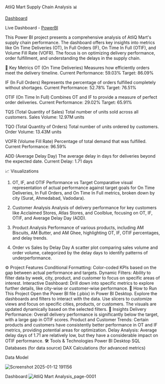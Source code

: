AtliQ Mart Supply Chain Analysis 📊

[Dashboard](https://github.com/Chatterjee18/AtliQ-Mart--Supply-Chain-Analysis/blob/b71d4749495686d052a64c1f9b46b577ef495ec5/AtliQ%20Mart%20Analysis.pdf)

Live Dashboard - [PowerBI](https://app.powerbi.com/groups/me/reports/949c5632-04ad-4a52-861d-fa123e3a4002/eb422f36245a3cc37a5b?experience=power-bi)

This Power BI project presents a comprehensive analysis of AtliQ Mart's supply chain performance. The dashboard offers key insights into metrics like On Time Deliveries (OT), In Full Orders (IF), On Time In Full (OTIF), and Volume Fill Rate (VOFR). The focus is on optimizing delivery performance, order fulfillment, and understanding the delays in the supply chain.

🔑 Key Metrics
OT (On Time Deliveries)
Measures how efficiently orders meet the delivery timeline.
Current Performance: 59.03%
Target: 86.09%

IF (In Full Orders)
Represents the percentage of orders fulfilled completely without shortages.
Current Performance: 52.78%
Target: 76.51%

OTIF (On Time In Full)
Combines OT and IF to provide a measure of perfect order deliveries.
Current Performance: 29.02%
Target: 65.91%

TQS (Total Quantity of Sales)
Total number of units sold across all customers.
Sales Volume: 12.97M units

TQO (Total Quantity of Orders)
Total number of units ordered by customers.
Order Volume: 13.43M units

VOFR (Volume Fill Rate)
Percentage of total demand that was fulfilled.
Current Performance: 96.59%

ADD (Average Delay Day)
The average delay in days for deliveries beyond the expected date.
Current Delay: 1.71 days

📈 Visualizations
1. OT, IF, and OTIF Performance vs Target
Comparative visual representation of actual performance against target goals for On Time Deliveries, In Full Orders, and On Time In Full metrics, broken down by city (Surat, Ahmedabad, Vadodara).

2. Customer Analysis
Analysis of delivery performance for key customers like Acclaimed Stores, Atlas Stores, and Coolblue, focusing on OT, IF, OTIF, and Average Delay Day (ADD).

3. Product Analysis
Performance of various products, including AM Biscuits, AM Butter, and AM Ghee, highlighting OT, IF, OTIF percentages, and delay trends.

4. Order vs Sales by Delay Day
A scatter plot comparing sales volume and order volume, categorized by the delay days to identify patterns of underperformance.

⚙️ Project Features
Conditional Formatting: Color-coded KPIs based on the gap between actual performance and targets.
Dynamic Filters: Ability to filter data by week, city, product, and customer to focus on specific areas of interest.
Interactive Dashboard: Drill down into specific metrics to explore further details, like city-wise or customer-wise performance.
🚀 How to Run This Project
Open the Power BI file (.pbix) in Power BI Desktop.
Explore the dashboards and filters to interact with the data.
Use slicers to customize views and focus on specific cities, products, or customers.
The visuals are updated dynamically based on the selected filters.
📄 Insights
Delivery Performance: Overall delivery performance is significantly below the target, with a large gap in OTIF scores.
Product and Customer Trends: Certain products and customers have consistently better performance in OT and IF metrics, providing potential areas for optimization.
Delay Analysis: Average delay days of 1.71 are relatively low, but they have a considerable impact on OTIF performance.
🛠️ Tools & Technologies
Power BI Desktop
SQL Databases (for data source)
DAX Calculations (for advanced metrics)

Data Model

![Screenshot 2025-01-12 191156](https://github.com/user-attachments/assets/c12f8666-7b06-490e-8668-fc7d8523f739)

Dashboard
![AtliQ Mart Analysis_page-0001](https://github.com/user-attachments/assets/4c94c4b0-6dcb-4cb2-8fd4-cc303820ce5f)

